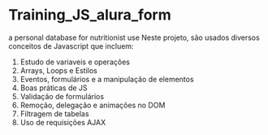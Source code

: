 # Training_JS_alura_form
a personal database for nutritionist use
Neste projeto, são usados diversos conceitos de Javascript que incluem:
1. Estudo de variaveis e operações
2. Arrays, Loops e Estilos
3. Eventos, formulários e a manipulação de elementos
4. Boas práticas de JS
5. Validação de formulários
6. Remoção, delegação e animações no DOM
7. Filtragem de tabelas
8. Uso de requisições AJAX
